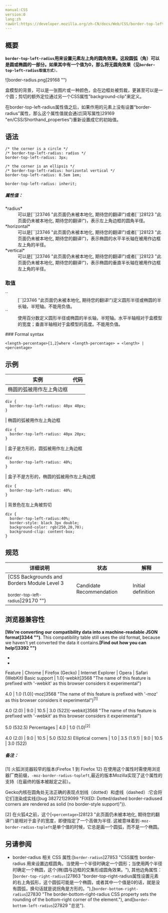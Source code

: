 ```yaml
---
manual:CSS
version:0
lang:zh
rawUrl:https://developer.mozilla.org/zh-CN/docs/Web/CSS/border-top-left-radius
---
```





## 概要<a name="概要"></a>


**`border-top-left-radius`**用来设置元素左上角的圆角效果。这段圆弧（角）可以是圆或椭圆的一部分。如果其中有一个值为0，那么将无圆角效果（见**`border-top-left-radius取值方式`**`)。`

![border-radius.png]29168 "")


盒模型的背景，可以是一张图片或一种颜色，会在边框处被剪裁，更甚至可以是一个圆；剪切的额外定位通过另一个CSS属性&quot;background-clip&quot;来定义。

在border-top-left-radius属性值之后，如果作用的元素上没有设置“border-radius”属性，那么这个属性值就会通过[简写属性]29169 "en/CSS/Shorthand_properties")重新设置成它的初始值。

## 语法<a name="语法"></a>

```
/* the corner is a circle */
/* border-top-left-radius: radius */
border-top-left-radius: 3px;

/* the corner is an ellipsis */
/* border-top-left-radius: horizontal vertical */
border-top-left-radius: 0.5em 1em;

border-top-left-radius: inherit;
```

##### 属性值：<a name="属性值："></a>
<dl><dt id=''>*radius*</dt><dd>可以是[`<length>`]23746 "此页面仍未被本地化, 期待您的翻译!")或者[`<percentage>`]28123 "此页面仍未被本地化, 期待您的翻译!")，表示左上角边框的圆角半径。</dd><dt id=''>*horizontal*</dt><dd>可以是[`<length>`]23746 "此页面仍未被本地化, 期待您的翻译!")或者[`<percentage>`]28123 "此页面仍未被本地化, 期待您的翻译!")，表示椭圆的水平半长轴在被用作边框左上角的半径。</dd><dt id=''>*vertical*</dt><dd>可以是[`<length>`]23746 "此页面仍未被本地化, 期待您的翻译!")或者[`<percentage>`]28123 "此页面仍未被本地化, 期待您的翻译!")，表示椭圆的垂直半长轴在被用作边框左上角的半径。</dd></dl>

### 取值<a name="取值"></a>
<dl><dt id=''>`<length>`</dt><dd>[`<length>`]23746 "此页面仍未被本地化, 期待您的翻译!")定义圆形半径或椭圆的半长轴，半短轴。不能用负值。</dd><dt id=''>`<percentage>`</dt><dd>使用百分数定义圆形半径或椭圆的半长轴，半短轴。水平半轴相对于盒模型的宽度；垂直半轴相对于盒模型的高度。不能用负值。</dd></dl>
### Formal syntax<a name="Formal_syntax"></a>

```
<length-percentage>{1,2}where <length-percentage> = <length> | <percentage>
```

## 示例<a name="示例"></a>

实例 | 代码 
 ---  |  ---  | 
 | 椭圆的弧被用作左上角边框
```
div {
  border-top-left-radius: 40px 40px;
}
``` 
 | 椭圆的弧被用作左上角边框
```
div {
  border-top-left-radius: 40px 20px;
}
``` 
 | 盒子是方形的，圆弧被用作左上角边框
```
div 
  border-top-left-radius: 40%;
}
``` 
 | 盒子不是方形的，椭圆的弧被用作左上角边框
```
div {
  border-top-left-radius: 40%;
}
``` 
 | 背景色在左上角被剪切
```
div {
  border-top-left-radius:40%;
  border-style: black 3px double;
  background-color: rgb(250,20,70);
  background-clip: content-box;
}
``` 


## 规范<a name="规范"></a>

详细说明 | 状态 | 解释 
 ---  |  ---  |  ---  | 
[CSS Backgrounds and Borders Module Level 3<br></br><small>border-top-left-radius</small>]29170 "") | Candidate Recommendation | Initial definition 


## 浏览器兼容性<a name="浏览器兼容性"></a>


**[We&#39;re converting our compatibility data into a machine-readable JSON format]3344 "")**. This compatibility table still uses the old format, because we haven&#39;t yet converted the data it contains.**[Find out how you can help!]3392 "")**


* 
* 

Feature | Chrome | Firefox (Gecko) | Internet Explorer | Opera | Safari (WebKit) 
Basic support | 1.0[-webkit]3568 "The name of this feature is prefixed with '-webkit' as this browser considers it experimental")<br></br>4.0 | 1.0 (1.0)[-moz]3568 "The name of this feature is prefixed with '-moz' as this browser considers it experimental")<sup>[1]</sup><br></br>4.0 (2.0) | 9.0 | 10.5 | 3.0 (522)[-webkit]3568 "The name of this feature is prefixed with '-webkit' as this browser considers it experimental")<br></br>5.0 (532.5) 
Percentages | 4.0 | 1.0 (1.0)<sup>[2]</sup><br></br>4.0 (2.0) | 9.0 | 10.5 | 5.0 (532.5) 
Elliptical corners | 1.0 | 3.5 (1.9.1) | 9.0 | 10.5 | 3.0 (522) 








##### 备注：<a name="备注："></a>


[1] 火狐浏览器较早的版本(Firefox 1 到 Firefox 12) 在使用这个属性时需使用浏览器厂商前缀，`-moz-border-radius-topleft`,最近的版本Mozilla实现了这个属性的支持（在最终的版本被敲定之前）。



Gecko内核在圆角处无法正确的表现点划线（dotted）和虚线（dashed）:它会将它们渲染成实线([bug 382721]29099 "FIXED: Dotted/dashed border-radiused corners are rendered as solid (no border-style support)")).



[2] 在火狐4之前，这个[`<percentage>`]28123 "此页面仍未被本地化, 期待您的翻译!")是相对于盒子的宽度，即便指定了一个高做为半径. 这被意味着到`-moz-border-radius-topleft`是单个值的时候，它总是画一个圆弧，而不是一个椭圆。


## 另请参阅<a name="另请参阅"></a>

* border-radius 相关 CSS 属性:[`border-radius`]27853 "CSS属性 border-radius 用来设置边框圆角。当使用一个半径时确定一个圆形；当使用两个半径时确定一个椭圆，这个(椭)圆与边框的交集形成圆角效果。"), 其他边角属性：[`border-top-right-radius`]27863 "border-top-right-radius属性设置元素的右上角弧形，这个圆弧可能是一个椭圆，或者其中一个值是0的话，就是没有圆弧，换句话就是说拐角是方形的。"),[`border-bottom-right-radius`]27830 "The border-bottom-right-radius CSS property sets the rounding of the bottom-right corner of the element."), and[`border-bottom-left-radius`]27829 "总览").



